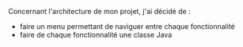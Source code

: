 Concernant l'architecture de mon projet, j'ai décidé de : 
- faire un menu permettant de naviguer entre chaque fonctionnalité 
- faire de chaque fonctionnalité une classe Java

